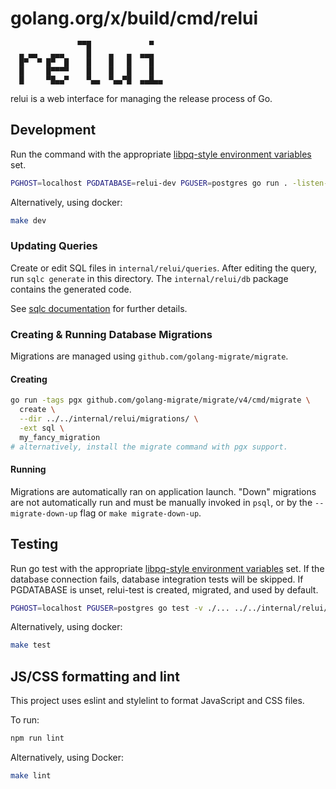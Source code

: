 # golang.org/x/build/cmd/relui

```
               ▀▀█             ▀
  ▄ ▄▄   ▄▄▄     █    ▄   ▄  ▄▄▄
  █▀  ▀ █▀  █    █    █   █    █
  █     █▀▀▀▀    █    █   █    █
  █     ▀█▄▄▀    ▀▄▄  ▀▄▄▀█  ▄▄█▄▄
```

relui is a web interface for managing the release process of Go.

## Development

Run the command with the appropriate
[libpq-style environment variables](https://www.postgresql.org/docs/current/libpq-envars.html)
set.

```bash
PGHOST=localhost PGDATABASE=relui-dev PGUSER=postgres go run . -listen-http=localhost:8080
```

Alternatively, using docker:

```bash
make dev
```

### Updating Queries

Create or edit SQL files in `internal/relui/queries`.
After editing the query, run `sqlc generate` in this directory. The
`internal/relui/db` package contains the generated code.

See [sqlc documentation](https://docs.sqlc.dev/en/stable/) for further
details.

### Creating & Running Database Migrations

Migrations are managed using `github.com/golang-migrate/migrate`. 

#### Creating

```bash
go run -tags pgx github.com/golang-migrate/migrate/v4/cmd/migrate \
  create \
  --dir ../../internal/relui/migrations/ \
  -ext sql \
  my_fancy_migration
# alternatively, install the migrate command with pgx support.
```

#### Running

Migrations are automatically ran on application launch. "Down"
migrations are not automatically run and must be manually invoked in
`psql`, or by the `--migrate-down-up` flag or `make migrate-down-up`.

## Testing

Run go test with the appropriate
[libpq-style environment variables](https://www.postgresql.org/docs/current/libpq-envars.html)
set. If the database connection fails, database integration tests will
be skipped. If PGDATABASE is unset, relui-test is created, migrated, 
and used by default.

```bash
PGHOST=localhost PGUSER=postgres go test -v ./... ../../internal/relui/...
```

Alternatively, using docker:
```bash
make test
```

## JS/CSS formatting and lint

This project uses eslint and stylelint to format JavaScript and CSS files.

To run:

```bash
npm run lint
```

Alternatively, using Docker:

```bash
make lint
```
